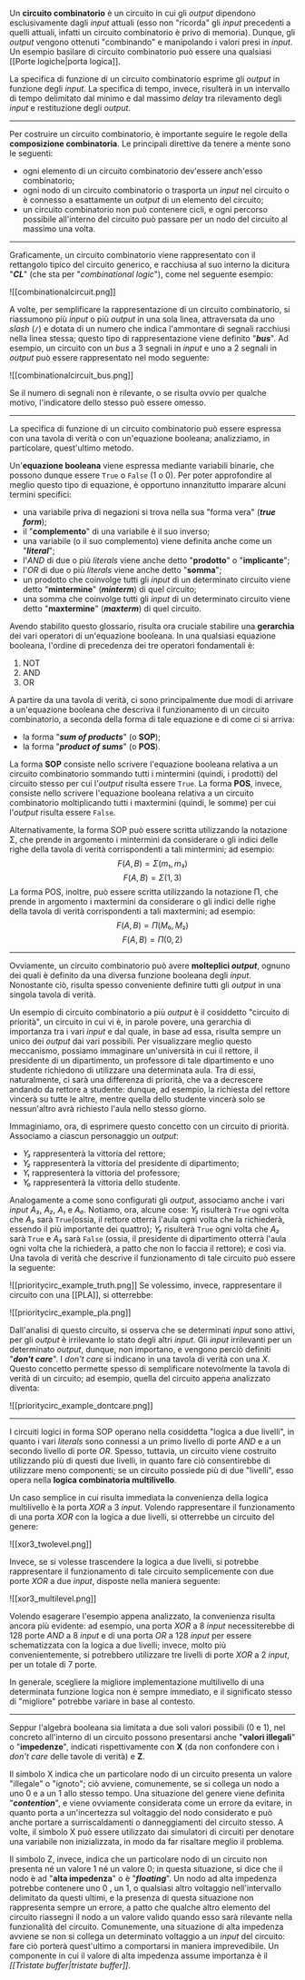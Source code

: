 Un **circuito combinatorio** è un circuito in cui gli *output* dipendono esclusivamente dagli *input* attuali (esso non "ricorda" gli *input* precedenti a quelli attuali, infatti un circuito combinatorio è privo di memoria). Dunque, gli *output* vengono ottenuti "combinando" e manipolando i valori presi in *input*. Un esempio basilare di circuito combinatorio può essere una qualsiasi [[Porte logiche|porta logica]].

La specifica di funzione di un circuito combinatorio esprime gli *output* in funzione degli *input*. La specifica di tempo, invece, risulterà in un intervallo di tempo delimitato dal minimo e dal massimo *delay* tra rilevamento degli *input* e restituzione degli *output*.
___
Per costruire un circuito combinatorio, è importante seguire le regole della **composizione combinatoria**. Le principali direttive da tenere a mente sono le seguenti:
- ogni elemento di un circuito combinatorio dev'essere anch'esso combinatorio;
- ogni nodo di un circuito combinatorio o trasporta un *input* nel circuito o è connesso a esattamente un *output* di un elemento del circuito;
- un circuito combinatorio non può contenere cicli, e ogni percorso possibile all'interno del circuito può passare per un nodo del circuito al massimo una volta.
___
Graficamente, un circuito combinatorio viene rappresentato con il rettangolo tipico del circuito generico, e racchiusa al suo interno la dicitura "***CL***" (che sta per "*combinational logic*"), come nel seguente esempio:

![[combinationalcircuit.png]]

A volte, per semplificare la rappresentazione di un circuito combinatorio, si riassumono più *input* o più *output* in una sola linea, attraversata da uno *slash* (`/`) e dotata di un numero che indica l'ammontare di segnali racchiusi nella linea stessa; questo tipo di rappresentazione viene definito "***bus***". Ad esempio, un circuito con un *bus* a 3 segnali in *input* e uno a 2 segnali in *output* può essere rappresentato nel modo seguente:

![[combinationalcircuit_bus.png]]

Se il numero di segnali non è rilevante, o se risulta ovvio per qualche motivo, l'indicatore dello stesso può essere omesso.
___
La specifica di funzione di un circuito combinatorio può essere espressa con una tavola di verità o con un'equazione booleana; analizziamo, in particolare, quest'ultimo metodo.

Un'**equazione booleana** viene espressa mediante variabili binarie, che possono dunque essere `True` o `False` (1 o 0). Per poter approfondire al meglio questo tipo di equazione, è opportuno innanzitutto imparare alcuni termini specifici:
- una variabile priva di negazioni si trova nella sua "forma vera" (***true form***);
- il "**complemento**" di una variabile è il suo inverso;
- una variabile (o il suo complemento) viene definita anche come un "***literal***";
- l'*AND* di due o più *literals* viene anche detto "**prodotto**" o "**implicante**";
- l'*OR* di due o più *literals* viene anche detto "**somma**";
- un prodotto che coinvolge tutti gli *input* di un determinato circuito viene detto "**mintermine**" (***minterm***) di quel circuito;
- una somma che coinvolge tutti gli *input* di un determinato circuito viene detto "**maxtermine**" (***maxterm***) di quel circuito.

Avendo stabilito questo glossario, risulta ora cruciale stabilire una **gerarchia** dei vari operatori di un'equazione booleana. In una qualsiasi equazione booleana, l'ordine di precedenza dei tre operatori fondamentali è:
1. NOT
2. AND
3. OR

A partire da una tavola di verità, ci sono principalmente due modi di arrivare a un'equazione booleana che descriva il funzionamento di un circuito combinatorio, a seconda della forma di tale equazione e di come ci si arriva:
- la forma "***sum of products***" (o **SOP**);
- la forma "***product of sums***" (o **POS**).

La forma **SOP** consiste nello scrivere l'equazione booleana relativa a un circuito combinatorio sommando tutti i mintermini (quindi, i prodotti) del circuito stesso per cui l'*output* risulta essere `True`. La forma **POS**, invece, consiste nello scrivere l'equazione booleana relativa a un circuito combinatorio moltiplicando tutti i maxtermini (quindi, le somme) per cui l'*output* risulta essere `False`.

Alternativamente, la forma SOP può essere scritta utilizzando la notazione Σ, che prende in argomento i mintermini da considerare o gli indici delle righe della tavola di verità corrispondenti a tali mintermini; ad esempio:
$$F(A, B) = Σ(m₁, m₃)$$
$$F(A, B) = Σ(1, 3)$$
La forma POS, inoltre, può essere scritta utilizzando la notazione Π, che prende in argomento i maxtermini da considerare o gli indici delle righe della tavola di verità corrispondenti a tali maxtermini; ad esempio:
$$F(A, B) = Π(M₀, M₂)$$
$$F(A, B) = Π(0, 2)$$
___
Ovviamente, un circuito combinatorio può avere **molteplici *output***, ognuno dei quali è definito da una diversa funzione booleana degli *input*. Nonostante ciò, risulta spesso conveniente definire tutti gli *output* in una singola tavola di verità.

Un esempio di circuito combinatorio a più *output* è il cosiddetto "circuito di priorità", un circuito in cui vi è, in parole povere, una gerarchia di importanza tra i vari *input* e dal quale, in base ad essa, risulta sempre un unico dei *output* dai vari possibili. Per visualizzare meglio questo meccanismo, possiamo immaginare un'università in cui il rettore, il presidente di un dipartimento, un professore di tale dipartimento e uno studente richiedono di utilizzare una determinata aula. Tra di essi, naturalmente, ci sarà una differenza di priorità, che va a decrescere andando da rettore a studente: dunque, ad esempio, la richiesta del rettore vincerà su tutte le altre, mentre quella dello studente vincerà solo se nessun'altro avrà richiesto l'aula nello stesso giorno.

Immaginiamo, ora, di esprimere questo concetto con un circuito di priorità. Associamo a ciascun personaggio un *output*:
- *Y₃* rappresenterà la vittoria del rettore;
- *Y₂* rappresenterà la vittoria del presidente di dipartimento;
- *Y₁* rappresenterà la vittoria del professore;
- *Y₀* rappresenterà la vittoria dello studente.

Analogamente a come sono configurati gli *output*, associamo anche i vari *input* *A₃*, *A₂*, *A₁* e *A₀*. Notiamo, ora, alcune cose: *Y₃* risulterà `True` ogni volta che *A₃* sarà `True`(ossia, il rettore otterrà l'aula ogni volta che la richiederà, essendo il più importante dei quattro); *Y₂* risulterà `True` ogni volta che *A₂* sarà `True` e *A₃* sarà `False` (ossia, il presidente di dipartimento otterrà l'aula ogni volta che la richiederà, a patto che non lo faccia il rettore); e così via. Una tavola di verità che descrive il funzionamento di tale circuito può essere la seguente:

![[prioritycirc_example_truth.png]]
Se volessimo, invece, rappresentare il circuito con una [[PLA]], si otterrebbe:

![[prioritycirc_example_pla.png]]

Dall'analisi di questo circuito, si osserva che se determinati *input* sono attivi, per gli *output* è irrilevante lo stato degli altri *input*. Gli *input* irrilevanti per un determinato *output*, dunque, non importano, e vengono perciò definiti "***don't care***". I *don't care* si indicano in una tavola di verità con una *X*. Questo concetto permette spesso di semplificare notevolmente la tavola di verità di un circuito; ad esempio, quella del circuito appena analizzato diventa:

![[prioritycirc_example_dontcare.png]]
___
I circuiti logici in forma SOP operano nella cosiddetta "logica a due livelli", in quanto i vari *literals* sono connessi a un primo livello di porte *AND* e a un secondo livello di porte *OR*. Spesso, tuttavia, un circuito viene costruito utilizzando più di questi due livelli, in quanto fare ciò consentirebbe di utilizzare meno componenti; se un circuito possiede più di due "livelli", esso opera nella **logica combinatoria multilivello**.

Un caso semplice in cui risulta immediata la convenienza della logica multilivello è la porta *XOR* a 3 *input*. Volendo rappresentare il funzionamento di una porta *XOR* con la logica a due livelli, si otterrebbe un circuito del genere:

![[xor3_twolevel.png]]

Invece, se si volesse trascendere la logica a due livelli, si potrebbe rappresentare il funzionamento di tale circuito semplicemente con due porte *XOR* a due *input*, disposte nella maniera seguente:

![[xor3_multilevel.png]]

Volendo esagerare l'esempio appena analizzato, la convenienza risulta ancora più evidente: ad esempio, una porta *XOR* a 8 *input* necessiterebbe di 128 porte *AND* a 8 *input* e di una porta *OR* a 128 *input* per essere schematizzata con la logica a due livelli; invece, molto più convenientemente, si potrebbero utilizzare tre livelli di porte *XOR* a 2 *input*, per un totale di 7 porte.

In generale, scegliere la migliore implementazione multilivello di una determinata funzione logica non è sempre immediato, e il significato stesso di "migliore" potrebbe variare in base al contesto.
___
Seppur l'algebra booleana sia limitata a due soli valori possibili (0 e 1), nel concreto all'interno di un circuito possono presentarsi anche "**valori illegali**" o "**impedenze**", indicati rispettivamente con **X** (da non confondere con i *don't care* delle tavole di verità) e **Z**.

Il simbolo X indica che un particolare nodo di un circuito presenta un valore "illegale" o "ignoto"; ciò avviene, comunemente, se si collega un nodo a uno 0 e a un 1 allo stesso tempo. Una situazione del genere viene definita "***contention***", e viene ovviamente considerata come un errore da evitare, in quanto porta a un'incertezza sul voltaggio del nodo considerato e può anche portare a surriscaldamenti o danneggiamenti del circuito stesso. A volte, il simbolo X può essere utilizzato dai simulatori di circuiti per denotare una variabile non inizializzata, in modo da far risaltare meglio il problema.

Il simbolo Z, invece, indica che un particolare nodo di un circuito non presenta né un valore 1 né un valore 0; in questa situazione, si dice che il nodo è ad "**alta impedenza**" o è "***floating***". Un nodo ad alta impedenza potrebbe contenere uno 0 , un 1, o qualsiasi altro voltaggio nell'intervallo delimitato da questi ultimi, e la presenza di questa situazione non rappresenta sempre un errore, a patto che qualche altro elemento del circuito riassegni il nodo a un valore valido quando esso sarà rilevante nella funzionalità del circuito. Comunemente, una situazione di alta impedenza avviene se non si collega un determinato voltaggio a un *input* del circuito: fare ciò porterà quest'ultimo a comportarsi in maniera imprevedibile. Un componente in cui il valore di alta impedenza assume importanza è il *[[Tristate buffer|tristate buffer]]*.